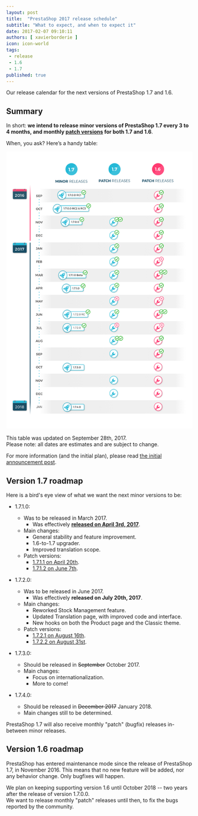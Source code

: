 ```yaml
---
layout: post
title:  "PrestaShop 2017 release schedule"
subtitle: "What to expect, and when to expect it"
date: 2017-02-07 09:10:11
authors: [ xavierborderie ]
icon: icon-world
tags:
 - release
 - 1.6
 - 1.7
published: true
---
```


Our release calendar for the next versions of PrestaShop 1.7 and 1.6.


## Summary

In short: **we intend to release minor versions of PrestaShop 1.7 every 3 to 4 months, and monthly [patch versions](http://build.prestashop.com/news/a-more-semantic-versioning-scheme/#semwhat) for both 1.7 and 1.6**.

When, you ask? Here’s a handy table:

![Prestashop 2017 release schedule](/assets/images/2017/09/2017-release-schedule-septemberUpdate.jpg)

This table was updated on September 28th, 2017.<br/>
Please note: all dates are estimates and are subject to change.

For more information (and the initial plan), please read [the initial announcement  post](http://build.prestashop.com/news/announcing-our-2017-release-schedule/).


## Version 1.7 roadmap

Here is a bird's eye view of what we want the next minor versions to be:

* 1.7.1.0:
  * Was to be released in March 2017.
    * Was effectively **[released on April 3rd, 2017](http://build.prestashop.com/news/prestashop-1-7-1-0-available/)**.
  * Main changes:
    * General stability and feature improvement.
    * 1.6-to-1.7 upgrader.
    * Improved translation scope.
  * Patch versions:
    * [1.7.1.1 on April 20th](http://build.prestashop.com/news/prestashop-1-7-1-1-maintenance-release/).
    * [1.7.1.2 on June 7th](http://build.prestashop.com/news/prestashop-1-7-1-2-maintenance-release/).

* 1.7.2.0:
  * Was to be released in June 2017.
    * Was effectively **released on July 20th, 2017**.
  * Main changes:
    * Reworked Stock Management feature.
    * Updated Translation page, with improved code and interface.
    * New hooks on both the Product page and the Classic theme.
  * Patch versions:
    * [1.7.2.1 on August 16th](http://build.prestashop.com/news/prestashop-1-7-2-1-maintenance-release/).
    * [1.7.2.2 on August 31st](http://build.prestashop.com/news/prestashop-1-7-2-2-maintenance-release/).

* 1.7.3.0:
  * Should be released in <strike>September</strike> October 2017.
  * Main changes:
    * Focus on internationalization.
    * More to come!

* 1.7.4.0:
  * Should be released in <strike>December 2017</strike> January 2018.
  * Main changes still to be determined.
  
PrestaShop 1.7 will also receive monthly "patch" (bugfix) releases in-between minor releases.

  
## Version 1.6 roadmap

PrestaShop has entered maintenance mode since the release of PrestaShop 1.7, in November 2016. This means that no new feature will be added, nor any behavior change. Only bugfixes will happen.

We plan on keeping supporting version 1.6 until October 2018 -- two years after the release of version 1.7.0.0.<br/>
We want to release monthly "patch" releases until then, to fix the bugs reported by the community.
